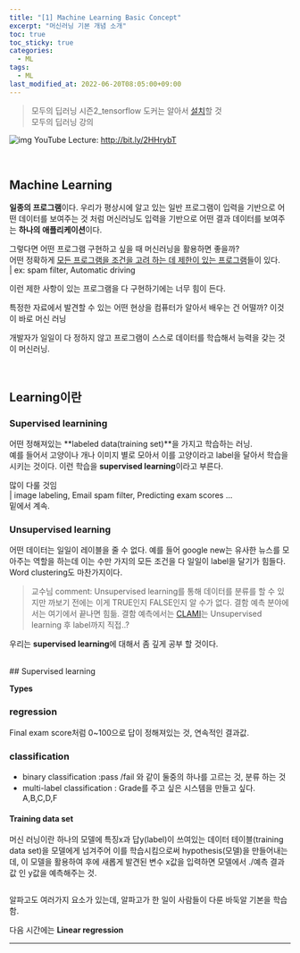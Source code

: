 ```yaml
---
title: "[1] Machine Learning Basic Concept"
excerpt: "머신러닝 기본 개념 소개"
toc: true
toc_sticky: true
categories:
  - ML
tags:
  - ML
last_modified_at: 2022-06-20T08:05:00+09:00
---
```



> 모두의 딥러닝 시즌2_tensorflow
> 도커는 알아서 [설치](https://github.com/deeplearningzerotoall/TensorFlow/blob/master/docker_user_guide.md)할 것  
> 모두의 딥러닝 강의

![img](https://deeplearningzerotoall.github.io/season2/assets/video.png) YouTube Lecture: http://bit.ly/2HHrybT


<br>

## Machine Learning

**일종의 프로그램**이다. 우리가 평상시에 알고 있는 일반 프로그램이 입력을 기반으로 어떤 데이터를 보여주는 것 처럼 머신러닝도 입력을 기반으로 어떤 결과 데이터를 보여주는 **하나의 애플리케이션**이다.

그렇다면 어떤 프로그램 구현하고 싶을 때 머신러닝을 활용하면 좋을까?  
어떤 정확하게 <u>모든 프로그램을 조건을 고려 하는 데 제한이 있는 프로그램</u>들이 있다.   
| ex: spam filter, Automatic driving

이런 제한 사항이 있는 프로그램을 다 구현하기에는 너무 힘이 든다.  

특정한 자료에서 발견할 수 있는 어떤 현상을 컴퓨터가 알아서 배우는 건 어떨까? 이것이 바로 머신 러닝

개발자가 일일이 다 정하지 않고 프로그램이 스스로 데이터를 학습해서 능력을 갖는 것이 머신러닝.

<br>

## Learning이란

### Supervised learnining

어떤 정해져있는 **labeled data(training set)**을 가지고 학습하는 러닝.   
예를 들어서 고양이나 개나 이미지 별로 모아서 이를 고양이라고 label을 달아서 학습을 시키는 것이다. 이런 학습을 **supervised learning**이라고 부른다.

많이 다룰 것임  
| image labeling, Email spam filter, Predicting exam scores ...  
밑에서 계속.

### Unsupervised learning

어떤 데이터는 일일이 레이블을 줄 수 없다. 예를 들어 google new는 유사한 뉴스를 모아주는 역할을 하는데 이는 수만 가지의 모든 조건을 다 일일이 label을 달기가 힘들다. Word clustering도 마찬가지이다.

> 교수님 comment: Unsupervised learning를 통해 데이터를 분류를 할 수 있지만 까보기 전에는 이게 TRUE인지 FALSE인지 알 수가 없다. 결함 예측 분야에서는 여기에서 끝나면 힘듦. 결함 예측에서는 [CLAMI](https://scholar.google.co.kr/citations?view_op=view_citation&hl=ko&user=BYm7qHAAAAAJ&citation_for_view=BYm7qHAAAAAJ:epqYDVWIO7EC)는 Unsupervised learning 후 label까지 직접..?

우리는 **supervised learning**에 대해서 좀 깊게 공부 할 것이다.


<br>
## Supervised learning

**Types**

### regression
Final exam score처럼 0~100으로 답이 정해져있는 것, 연속적인 결과값.

### classification

- binary classification
  :pass /fail 와 같이 둘중의 하나를 고르는 것, 분류 하는 것
- multi-label classification
  : Grade를 주고 싶은 시스템을 만들고 싶다. A,B,C,D,F

#### Training data set

머신 러닝이란 하나의 모델에 특징x과 답y(label)이 쓰여있는 데이터 테이블(training data set)을 모델에게 넘겨주어 이를 학습시킴으로써 hypothesis(모델)을 만들어내는데, 이 모델을 활용하여 후에 새롭게 발견된 변수 x값을 입력하면 모델에서   ./예측 결과 값 인 y값을 예측해주는 것.

~~~
~~~

알파고도 여러가지 요소가 있는데, 알파고가 한 일이 사람들이 다룬 바둑알 기본을 학습함.





다음 시간에는 **Linear regression**

---




